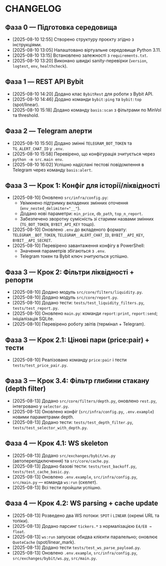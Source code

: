 ﻿# CHANGELOG

## Фаза 0 — Підготовка середовища
- [2025-08-10 12:55] Створено структуру проєкту згідно з інструкціями.
- [2025-08-10 13:05] Налаштовано віртуальне середовище Python 3.11.
- [2025-08-10 13:15] Встановлено залежності з `requirements.txt`.
- [2025-08-10 13:20] Виконано швидкі sanity-перевірки (`version`, `logtest`, `env`, `healthcheck`).

## Фаза 1 — REST API Bybit
- [2025-08-10 14:20] Додано клас `BybitRest` для роботи з Bybit API.
- [2025-08-10 14:46] Додано команди `bybit:ping` та `bybit:top` (spot/linear).
- [2025-08-10 15:18] Додано команду `basis:scan` з фільтрами по MinVol та threshold.

## Фаза 2 — Telegram алерти
- [2025-08-10 15:50] Додано змінні `TELEGRAM_BOT_TOKEN` та `TG_ALERT_CHAT_ID` у `.env`.
- [2025-08-10 15:58] Перевірено, що конфігурація зчитується через `python -m src.main env`.
- [2025-08-10 16:02] Успішно надіслані тестові повідомлення в Telegram через команду `basis:alert`.

## Фаза 3 — Крок 1: Конфіг для історії/ліквідності
- [2025-08-10] Оновлено `src/infra/config.py`:
  - Увімкнено підтримку вкладених змінних оточення (`env_nested_delimiter="__"`).
  - Додано нові параметри: `min_price`, `db_path`, `top_n_report`.
  - Забезпечено зворотну сумісність зі старими назвами змінних (`TG_BOT_TOKEN`, `BYBIT_API_KEY` тощо).
- [2025-08-10] Оновлено `.env` до вкладеного формату: `TELEGRAM__BOT_TOKEN`, `TELEGRAM__ALERT_CHAT_ID`, `BYBIT__API_KEY`, `BYBIT__API_SECRET`.
- [2025-08-10] Перевірено завантаження конфігу в PowerShell:
  - Значення параметрів збігаються з `.env`.
  - Telegram токен та Bybit ключ зчитуються успішно.

## Фаза 3 — Крок 2: Фільтри ліквідності + репорти
- [2025-08-10] Додано модуль `src/core/filters/liquidity.py`.
- [2025-08-10] Додано модуль `src/core/report.py`.
- [2025-08-10] Додано тести: `tests/test_liquidity_filters.py`, `tests/test_report.py`.
- [2025-08-10] Оновлено `main.py`: команди `report:print`, `report:send`; ініціалізація SQLite.
- [2025-08-10] Перевірено роботу звітів (термінал + Telegram).

## Фаза 3 — Крок 2.1: Цінові пари (price:pair) + тести
- [2025-08-10] Реалізовано команду `price:pair` і тести `tests/test_price_pair.py`.

## Фаза 3 — Крок 3.4: Фільтр глибини стакану (depth filter)
- [2025-08-13] Додано `src/core/filters/depth.py`, оновлено `rest.py`, інтегровано у `selector.py`.
- [2025-08-13] Оновлено конфіг (`src/infra/config.py`, `.env.example`) новими параметрами depth.
- [2025-08-13] Додано тести: `tests/test_depth_filter.py`, `tests/test_selector_with_depth.py`.

## Фаза 4 — Крок 4.1: WS skeleton
- [2025-08-13] Додано `src/exchanges/bybit/ws.py` (автоперепідключення) та `src/core/cache.py`.
- [2025-08-13] Додано базові тести: `tests/test_backoff.py`, `tests/test_cache_basic.py`.
- [2025-08-13] Оновлено `.env.example`, `src/infra/config.py`, `src/main.py` — команда `ws:run` (скелет).
- [2025-08-13] Всі тести пройшли успішно.

## Фаза 4 — Крок 4.2: WS parsing + cache update
- [2025-08-13] Розведено два WS потоки: `SPOT` і `LINEAR` (окремі URL та топіки).
- [2025-08-13] Додано парсинг `tickers.*` з нормалізацією `E4/E8 → float`.
- [2025-08-13] `ws:run` запускає обидва клієнти паралельно; оновлює `QuoteCache` (spot/linear_mark).
- [2025-08-13] Додано тести `tests/test_ws_parse_payload.py`.
- [2025-08-13] Оновлено `.env.example`, `src/infra/config.py`, `src/exchanges/bybit/ws.py`, `src/main.py`.

